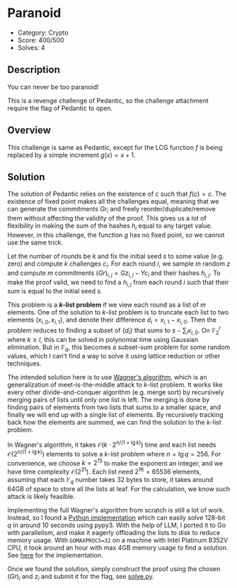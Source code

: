 # Paranoid

* Category: Crypto
* Score: 400/500
* Solves: 4

## Description

You can never be too paranoid!

This is a revenge challenge of Pedantic, so the challenge attachment require the flag of Pedantic to open.

## Overview

This challenge is same as Pedantic, except for the LCG function $f$ is being replaced by a simple increment $g(x) = x + 1$.

## Solution

The solution of Pedantic relies on the existence of $c$ such that $f(c) = c$. The existence of fixed point makes all the challenges equal, meaning that we can generate the commitments $Gr_i$ and freely reorder/duplicate/remove them without affecting the validity of the proof. This gives us a lot of flexibility in making the sum of the hashes $h_i$ equal to any target value. However, in this challenge, the function $g$ has no fixed point, so we cannot use the same trick.

Let the number of rounds be $k$ and fix the initial seed $s$ to some value (e.g. zero) and compute $k$ challenges $c_i$. For each round $i$, we sample $m$ random $z$ and compute $m$ commitments $(Gr)_{i,j}=Gz_{i,j}-Yc_i$ and their hashes $h_{i,j}$. To make the proof valid, we need to find a $h_{i,j}$ from each round $i$ such that their sum is equal to the initial seed $s$.

This problem is a **$k$-list problem** if we view each round as a list of $m$ elements. One of the solution to $k$-list problem is to truncate each list to two elements $(x_{i,0},x_{i,1})$, and denote their difference $d_i=x_{i,1}-x_{i,0}$. Then the problem reduces to finding a subset of $\{d_i\}$ that sums to $s - \sum_i x_{i,0}$. On $\mathbb{F}_2^l$ where $k \geq l$, this can be solved in polynomial time using Gaussian elimination. But in $\mathbb{F}_q$, this becomes a subset-sum problem for some random values, which I can't find a way to solve it using lattice reduction or other techniques.

The intended solution here is to use [Wagner's algorithm](https://www.iacr.org/archive/crypto2002/24420288/24420288.pdf), which is an generalization of meet-is-the-middle attack to $k$-list problem. It works like every other divide-and-conquer algorithm (e.g. merge sort) by recursively merging pairs of lists until only one list is left. The merging is done by finding pairs of elements from two lists that sums to a smaller space, and finally we will end up with a single list of elements. By recursively tracking back how the elements are summed, we can find the solution to the $k$-list problem.

In Wagner's algorithm, it takes $\mathcal{O}(k \cdot 2^{n/(1+\lg k)})$ time and each list needs $\mathcal{O}(2^{n/(1+\lg k)})$ elements to solve a $k$-list problem where $n=\lg q=256$. For convenience, we choose $k=2^{15}$ to make the exponent an integer, and we have time complexity $\mathcal{O}(2^{31})$. Each list need $2^{16}=65536$ elements, assuming that each $\mathbb{F}_q$ number takes 32 bytes to store, it takes around 64GB of space to store all the lists at leaf. For the calculation, we know such attack is likely feasible.

Implementing the full Wagner's algorithm from scratch is still a lot of work. Instead, so I found a [Python implementation](https://github.com/conduition/wagner) which can easily solve 128-bit $q$ in around 10 seconds using pypy3. With the help of LLM, I ported it to Go with parallelism, and make it eagerly offloading the lists to disk to reduce memory usage. With `GOMAXPROCS=32` on a machine with Intel Platinum 8352V CPU, it took around an hour with max 4GB memory usage to find a solution. See [here](./exp/solver/main.go) for the implementation.

Once we found the solution, simply construct the proof using the chosen $(Gr)_i$ and $z_i$ and submit it for the flag, see [solve.py](./exp/solve.py).
